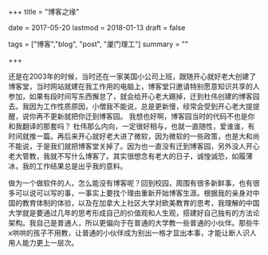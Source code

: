 +++
title = "博客之缘"

date = 2017-05-20
lastmod = 2018-01-13
draft = false

tags = ["博客","blog", "post", "厦门理工"]
summary = ""

+++

<p>还是在2003年的时候，当时还在一家美国小公司上班，跟随开心就好老大创建了博客堂，当时网站就建在我工作用的电脑上，博客堂只邀请特别愿意知识共享的人参加，如果有段时间写东西懈怠了，就会给开心老大踢掉，迁到杜伟创建的博客园去。我因为工作性质原因，小僧我不能说，总是更新慢，经常会受到开心老大提提醒，说你再不更新就把你迁到博客园。 我想也好啊，博客园当时的代码不也是你和我翻译的那套吗？ 杜伟那么内向，一定很好相与，也就一直随性，爱谁谁，有时间就推一篇。再后来开心就好老大进了微软，因为微软的一些政策，也是大和尚不能说，于是我们就把博客堂关掉了。因为也一直没有迁到博客园，另外没人开心老大管教，我就不写什么博客了。其实很想念有老大的日子，诚惶诚恐，如履薄冰，我的工作结果总是出乎我的意料。</p>

<p>做为一个做软件的人，怎么能没有博客呢？回到校园，周围有很多新鲜事，也有很多可以说可以写的事，一事实上要找个理由重新开始博客生涯。根据我的亲身对中国的教育体制的体验，以及在加拿大上社区大学对欧美教育的思考，我理解的中国大学就是要通过几年的思考形成自己的价值观和人生观，搭建好自己独有的方法论架构。我自己是普通人，所以更偏向于在普通的大学教一些普通的小伙伴。那些牛x哄哄的孩子不用教，让普通的小伙伴成为别出一格才显出本事，才能让断人识人用人能力更上一层次。</p>

